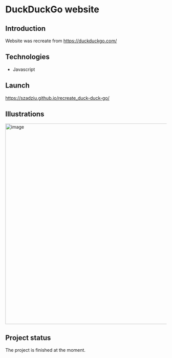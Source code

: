 # DuckDuckGo website

## Introduction

Website was recreate from https://duckduckgo.com/

## Technologies

* Javascript

## Launch

https://szadziu.github.io/recreate_duck-duck-go/

## Illustrations

<img width="624" alt="image" src="https://user-images.githubusercontent.com/73105872/155894907-080ee13a-f064-4cf4-95a2-6f415f9354f9.png">

## Project status

The project is finished at the moment.

